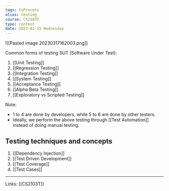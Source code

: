 ```yaml
---
tags: toProcess
alias: testing
course: CS2103T
type: content
date: 2023-01-25 Wednesday
---
```


![[Pasted image 20230317162003.png]]

Common forms of testing SUT (Software Under Test):

1. [[Unit Testing]]
2. [[Regression Testing]]
3. [[Integration Testing]]
4. [[System Testing]]
5. [[Acceptance Testing]]
6. [[Alpha Beta Testing]]
7. [[Exploratory vs Scripted Testing]]

Note:
- 1 to 4 are done by developers, while 5 to 6 are done by other testers.
- Ideally, we perform the above testing through [[Test Automation]] instead of doing manual testing.

## Testing techniques and concepts

1. [[Dependency Injection]]
2. [[Test Driven Development]]
3. [[Test Coverage]]
4. [[Test Cases]]


---
Links: [[CS2103T]]
